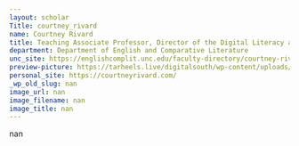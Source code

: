 ```yaml
---
layout: scholar
Title: courtney_rivard
name: Courtney Rivard
title: Teaching Associate Professor, Director of the Digital Literacy and Communications (DLC) Lab
department: Department of English and Comparative Literature
unc_site: https://englishcomplit.unc.edu/faculty-directory/courtney-rivard/
preview-picture: https://tarheels.live/digitalsouth/wp-content/uploads/sites/2464/2021/11/courtney_rivard-1.jpg
personal_site: https://courtneyrivard.com/
_wp_old_slug: nan
image_url: nan
image_filename: nan
image_title: nan
---
```

nan